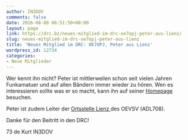```yaml
---
author: IN3DOV
comments: false
date: 2016-08-08 06:51:50+00:00
layout: page
link: https://drc.bz/neues-mitglied-im-drc-oe7opj-peter-aus-lienz/
slug: neues-mitglied-im-drc-oe7opj-peter-aus-lienz
title: 'Neues Mitglied im DRC: OE7OPJ, Peter aus Lienz'
wordpress_id: 12734
categories:
- Neue Mitglieder
---
```


Wer kennt ihn nicht? Peter ist mittlerweilen schon seit vielen Jahren Funkamatuer und auf allen Bändern immer wieder zu hören. Wen es interessieren sollte was er so macht, kann ihn auf seiner [Homepage](http://www.qth.at/oe7opj/) besuchen.

Peter ist zudem Leiter der [Ortsstelle Lienz ](http://www.oe7.oevsv.at/ortsstellen/adl708/)des OEVSV (ADL708).

Danke für den Beitritt in den DRC!

73 de Kurt IN3DOV
